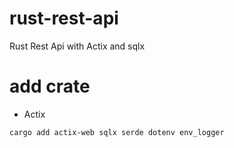# rust-rest-api
Rust Rest Api with Actix and sqlx

# add crate
- Actix
```
cargo add actix-web sqlx serde dotenv env_logger
```